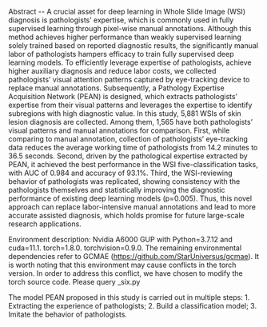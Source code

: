 Abstract -- A crucial asset for deep learning in Whole Slide Image (WSI) diagnosis is pathologists’ expertise, which is commonly used in fully supervised learning through pixel-wise manual annotations. Although this method achieves higher performance than weakly supervised learning solely trained based on reported diagnostic results, the significantly manual labor of pathologists hampers efficacy to train fully supervised deep learning models. To efficiently leverage expertise of pathologists, achieve higher auxiliary diagnosis and reduce labor costs, we collected pathologists’ visual attention patterns captured by eye-tracking device to replace manual annotations. Subsequently, a Pathology Expertise Acquisition Network (PEAN) is designed, which extracts pathologists’ expertise from their visual patterns and leverages the expertise to identify subregions with high diagnostic value. In this study, 5,881 WSIs of skin lesion diagnosis are collected. Among them, 1,565 have both pathologists’ visual patterns and manual annotations for comparison. First, while comparing to manual annotation, collection of pathologists’ eye-tracking data reduces the average working time of pathologists from 14.2 minutes to 36.5 seconds. Second, driven by the pathological expertise extracted by PEAN, it achieved the best performance in the WSI five-classification tasks, with AUC of 0.984 and accuracy of 93.1%. Third, the WSI-reviewing behavior of pathologists was replicated, showing consistency with the pathologists themselves and statistically improving the diagnostic performance of existing deep learning models (p=0.005). Thus, this novel approach can replace labor-intensive manual annotations and lead to more accurate assisted diagnosis, which holds promise for future large-scale research applications.


Environment description: Nvidia A6000 GUP with Python=3.7.12 and cuda=11.1. torch=1.8.0. torchvision=0.9.0.  The remaining environmental dependencies refer to GCMAE (https://github.com/StarUniversus/gcmae). It is worth noting that this environment may cause conflicts in the torch version. In order to address this conflict, we have chosen to modify the torch source code. Please query _six.py


The model PEAN proposed in this study is carried out in multiple steps: 1. Extracting the experience of pathologists; 2. Build a classification model; 3. Imitate the behavior of pathologists.


